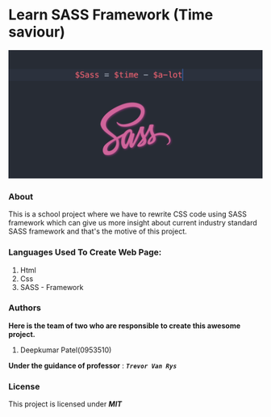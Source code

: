 # Learn SASS Framework (Time saviour)

![SASS Front Image](/images/sass.png)

### About

This is a school project where we have to rewrite CSS code using SASS framework which can give us more insight about current industry standard SASS framework and that's the motive of this project.

### Languages Used To Create Web Page:

1. Html
2. Css
3. SASS - Framework

### Authors

**Here is the team of two who are responsible to create this awesome project.**

1. Deepkumar Patel(0953510)

**Under the guidance of professor** : ***```Trevor Van Rys```***


### License

This project is licensed under ***MIT***